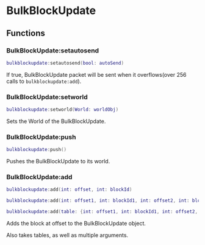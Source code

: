 # BulkBlockUpdate

## Functions

### BulkBlockUpdate:setautosend

```lua
bulkblockupdate:setautosend(bool: autoSend)
```

If true, BulkBlockUpdate packet will be sent when it overflows(over 256 calls to ``bulkblockupdate:add``).

### BulkBlockUpdate:setworld

```lua
bulkblockupdate:setworld(World: worldObj)
```

Sets the World of the BulkBlockUpdate.

### BulkBlockUpdate:push

```lua
bulkblockupdate:push()
```

Pushes the BulkBlockUpdate to its world.

### BulkBlockUpdate:add

```lua
bulkblockupdate:add(int: offset, int: blockId)
```

```lua
bulkblockupdate:add(int: offset1, int: blockId1, int: offset2, int: blockId2 ...)
```

```lua
bulkblockupdate:add(table: {int: offset1, int: blockId1, int: offset2, int: blockId2 ...})
```

Adds the block at offset to the BulkBlockUpdate object.

Also takes tables, as well as multiple arguments.

